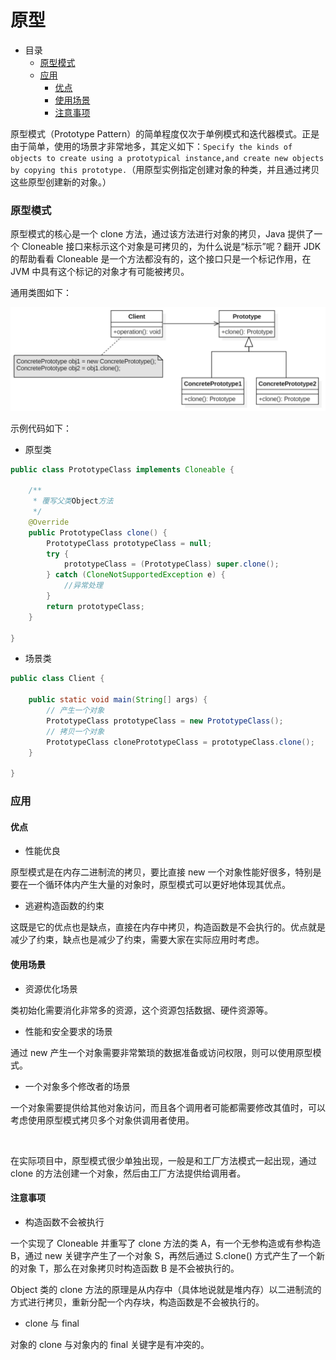 # 原型

- 目录
    - [原型模式](#原型模式)
    - [应用](#应用)
        - [优点](#优点)
        - [使用场景](#使用场景)
        - [注意事项](#注意事项)

原型模式（Prototype Pattern）的简单程度仅次于单例模式和迭代器模式。正是由于简单，使用的场景才非常地多，其定义如下：`Specify the kinds of objects to create using a prototypical instance,and create new objects by copying this prototype.`（用原型实例指定创建对象的种类，并且通过拷贝这些原型创建新的对象。）

### 原型模式

原型模式的核心是一个 clone 方法，通过该方法进行对象的拷贝，Java 提供了一个 Cloneable 接口来标示这个对象是可拷贝的，为什么说是“标示”呢？翻开 JDK 的帮助看看 Cloneable 是一个方法都没有的，这个接口只是一个标记作用，在 JVM 中具有这个标记的对象才有可能被拷贝。

通用类图如下：

<div align="left">
    <img src="https://github.com/lazecoding/Note/blob/main/images/pattern/原型模式通用类图.png" width="600px">
</div>

示例代码如下：

- 原型类

```java
public class PrototypeClass implements Cloneable {

    /**
     * 覆写父类Object方法
     */
    @Override
    public PrototypeClass clone() {
        PrototypeClass prototypeClass = null;
        try {
            prototypeClass = (PrototypeClass) super.clone();
        } catch (CloneNotSupportedException e) {
            //异常处理
        }
        return prototypeClass;
    }
    
}
```

- 场景类

```java
public class Client {

    public static void main(String[] args) {
        // 产生一个对象
        PrototypeClass prototypeClass = new PrototypeClass();
        // 拷贝一个对象
        PrototypeClass clonePrototypeClass = prototypeClass.clone();
    }

}
```

### 应用

#### 优点

- 性能优良

原型模式是在内存二进制流的拷贝，要比直接 new 一个对象性能好很多，特别是要在一个循环体内产生大量的对象时，原型模式可以更好地体现其优点。

- 逃避构造函数的约束

这既是它的优点也是缺点，直接在内存中拷贝，构造函数是不会执行的。优点就是减少了约束，缺点也是减少了约束，需要大家在实际应用时考虑。

#### 使用场景

- 资源优化场景

类初始化需要消化非常多的资源，这个资源包括数据、硬件资源等。

- 性能和安全要求的场景

通过 new 产生一个对象需要非常繁琐的数据准备或访问权限，则可以使用原型模式。

- 一个对象多个修改者的场景

一个对象需要提供给其他对象访问，而且各个调用者可能都需要修改其值时，可以考虑使用原型模式拷贝多个对象供调用者使用。

<br>

在实际项目中，原型模式很少单独出现，一般是和工厂方法模式一起出现，通过 clone 的方法创建一个对象，然后由工厂方法提供给调用者。

#### 注意事项

- 构造函数不会被执行

一个实现了 Cloneable 并重写了 clone 方法的类 A，有一个无参构造或有参构造B，通过 new 关键字产生了一个对象 S，再然后通过 S.clone() 方式产生了一个新的对象 T，那么在对象拷贝时构造函数 B 是不会被执行的。

Object 类的 clone 方法的原理是从内存中（具体地说就是堆内存）以二进制流的方式进行拷贝，重新分配一个内存块，构造函数是不会被执行的。

- clone 与 final

对象的 clone 与对象内的 final 关键字是有冲突的。